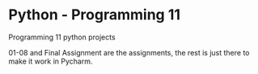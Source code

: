 # Python - Programming 11
Programming 11 python projects

01-08 and Final Assignment are the assignments, the rest is just there to make it work in Pycharm.
